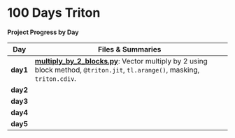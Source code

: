 # 100 Days Triton

**Project Progress by Day**

| **Day**  | **Files & Summaries**                                                                                                                                          |
| -------- | -------------------------------------------------------------------------------------------------------------------------------------------------------------- |
| **day1** | [**multiply_by_2_blocks.py**](day1/multiply_by_2_blocks.ipynb): Vector multiply by 2 using block method, `@triton.jit`, `tl.arange()`, masking, `triton.cdiv`. |
| **day2** |                                                                                                                                                                |
| **day3** |                                                                                                                                                                |
| **day4** |                                                                                                                                                                |
| **day5** |                                                                                                                                                                |
